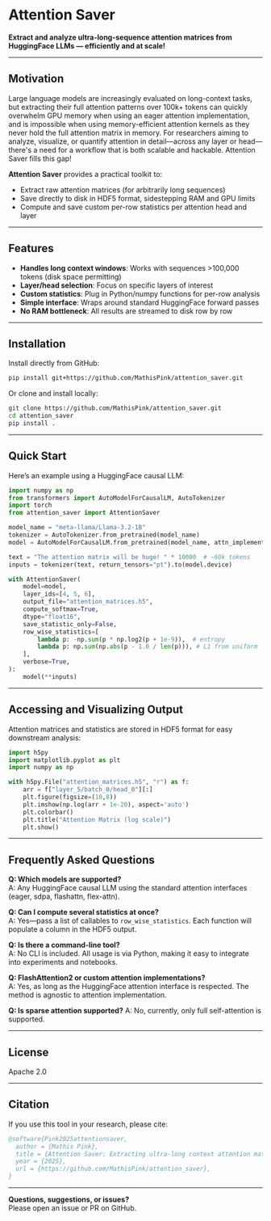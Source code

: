# Attention Saver

**Extract and analyze ultra-long-sequence attention matrices from HuggingFace LLMs — efficiently and at scale!**

---

## Motivation

Large language models are increasingly evaluated on long-context tasks, but extracting their full attention patterns over 100k+ tokens can quickly overwhelm GPU memory when using an eager attention implementation, and is impossible when using memory-efficient attention kernels as they never hold the full attention matrix in memory. For researchers aiming to analyze, visualize, or quantify attention in detail—across any layer or head—there's a need for a workflow that is both scalable and hackable. Attention Saver fills this gap!

**Attention Saver** provides a practical toolkit to:

- Extract raw attention matrices (for arbitrarily long sequences)
- Save directly to disk in HDF5 format, sidestepping RAM and GPU limits
- Compute and save custom per-row statistics per attention head and layer


---

## Features

- **Handles long context windows**: Works with sequences >100,000 tokens (disk space permitting)
- **Layer/head selection**: Focus on specific layers of interest
- **Custom statistics**: Plug in Python/numpy functions for per-row analysis
- **Simple interface**: Wraps around standard HuggingFace forward passes
- **No RAM bottleneck**: All results are streamed to disk row by row

---

## Installation

Install directly from GitHub:

```bash
pip install git+https://github.com/MathisPink/attention_saver.git
```

Or clone and install locally:

```bash
git clone https://github.com/MathisPink/attention_saver.git
cd attention_saver
pip install .
```

---

## Quick Start

Here’s an example using a HuggingFace causal LLM:

```python
import numpy as np
from transformers import AutoModelForCausalLM, AutoTokenizer
import torch
from attention_saver import AttentionSaver

model_name = "meta-llama/Llama-3.2-1B"
tokenizer = AutoTokenizer.from_pretrained(model_name)
model = AutoModelForCausalLM.from_pretrained(model_name, attn_implementation="sdpa").to("cuda")

text = "The attention matrix will be huge! " * 10000  # ~60k tokens
inputs = tokenizer(text, return_tensors="pt").to(model.device)

with AttentionSaver(
    model=model,
    layer_ids=[4, 5, 6],
    output_file="attention_matrices.h5",
    compute_softmax=True,
    dtype="float16",
    save_statistic_only=False,
    row_wise_statistics=[
        lambda p: -np.sum(p * np.log2(p + 1e-9)),  # entropy
        lambda p: np.sum(np.abs(p - 1.0 / len(p))), # L1 from uniform
    ],
    verbose=True,
):
    model(**inputs)
```

---

## Accessing and Visualizing Output

Attention matrices and statistics are stored in HDF5 format for easy downstream analysis:

```python
import h5py
import matplotlib.pyplot as plt
import numpy as np

with h5py.File("attention_matrices.h5", "r") as f:
    arr = f["layer_5/batch_0/head_0"][:]
    plt.figure(figsize=(10,8))
    plt.imshow(np.log(arr + 1e-20), aspect='auto')
    plt.colorbar()
    plt.title("Attention Matrix (log scale)")
    plt.show()
```

---

## Frequently Asked Questions

**Q: Which models are supported?**  
A: Any HuggingFace causal LLM using the standard attention interfaces (eager, sdpa, flashattn, flex-attn).

**Q: Can I compute several statistics at once?**  
A: Yes—pass a list of callables to `row_wise_statistics`. Each function will populate a column in the HDF5 output.

**Q: Is there a command-line tool?**  
A: No CLI is included. All usage is via Python, making it easy to integrate into experiments and notebooks.

**Q: FlashAttention2 or custom attention implementations?**  
A: Yes, as long as the HuggingFace attention interface is respected. The method is agnostic to attention implementation.

**Q: Is sparse attention supported?**
A: No, currently, only full self-attention is supported.

---

## License

Apache 2.0

---

## Citation

If you use this tool in your research, please cite:

```bibtex
@software{Pink2025attentionsaver,
  author = {Mathis Pink},
  title = {Attention Saver: Extracting ultra-long context attention matrices for HuggingFace LLMs},
  year = {2025},
  url = {https://github.com/MathisPink/attention_saver},
}
```

---

**Questions, suggestions, or issues?**  
Please open an issue or PR on GitHub.

